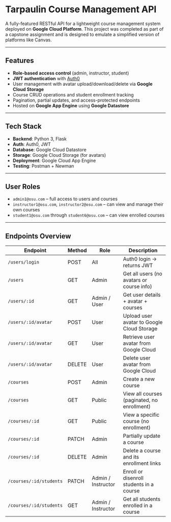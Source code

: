 # Tarpaulin Course Management API

A fully-featured RESTful API for a lightweight course management system deployed on **Google Cloud Platform**. This project was completed as part of a capstone assignment and is designed to emulate a simplified version of platforms like Canvas.

---

## Features

- **Role-based access control** (admin, instructor, student)
- **JWT authentication** with [Auth0](https://auth0.com)
- User management with avatar upload/download/delete via **Google Cloud Storage**
- Course CRUD operations and student enrollment tracking
- Pagination, partial updates, and access-protected endpoints
- Hosted on **Google App Engine** using **Google Datastore**

---

## Tech Stack

- **Backend**: Python 3, Flask
- **Auth**: Auth0, JWT
- **Database**: Google Cloud Datastore
- **Storage**: Google Cloud Storage (for avatars)
- **Deployment**: Google Cloud App Engine
- **Testing**: Postman + Newman

---

## User Roles

- `admin1@osu.com` – full access to users and courses
- `instructor1@osu.com`, `instructor2@osu.com` – can view and manage their own courses
- `student1@osu.com` through `student6@osu.com` – can view enrolled courses

---

## Endpoints Overview

| Endpoint                      | Method        | Role              | Description                                  |
|------------------------------|---------------|-------------------|----------------------------------------------|
| `/users/login`               | POST          | All               | Auth0 login → returns JWT                    |
| `/users`                     | GET           | Admin             | Get all users (no avatars or course info)    |
| `/users/:id`                 | GET           | Admin / User      | Get user details + avatar + courses          |
| `/users/:id/avatar`          | POST          | User              | Upload user avatar to Google Cloud Storage   |
| `/users/:id/avatar`          | GET           | User              | Retrieve user avatar from Google Cloud       |
| `/users/:id/avatar`          | DELETE        | User              | Delete user avatar from Google Cloud         |
| `/courses`                   | POST          | Admin             | Create a new course                          |
| `/courses`                   | GET           | Public            | View all courses (paginated, no enrollment)  |
| `/courses/:id`               | GET           | Public            | View a specific course (no enrollment)       |
| `/courses/:id`               | PATCH         | Admin             | Partially update a course                    |
| `/courses/:id`               | DELETE        | Admin             | Delete a course and its enrollment links     |
| `/courses/:id/students`      | PATCH         | Admin / Instructor| Enroll or disenroll students in a course     |
| `/courses/:id/students`      | GET           | Admin / Instructor| Get all students enrolled in a course        |


